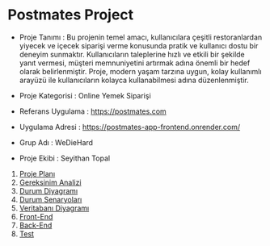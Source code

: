 # Postmates Project

* Proje Tanımı : Bu projenin temel amacı, kullanıcılara çeşitli restoranlardan yiyecek ve içecek siparişi verme konusunda pratik ve kullanıcı dostu bir deneyim sunmaktır.
Kullanıcıların taleplerine hızlı ve etkili bir şekilde yanıt vermesi, müşteri memnuniyetini artırmak adına önemli bir hedef olarak belirlenmiştir.
Proje, modern yaşam tarzına uygun, kolay kullanımlı arayüzü ile kullanıcıların kolayca kullanabilmesi adına düzenlenmiştir.


* Proje Kategorisi : Online Yemek Siparişi

* Referans Uygulama : https://postmates.com

* Uygulama Adresi : https://postmates-app-frontend.onrender.com/

* Grup Adı : WeDieHard

* Proje Ekibi : Seyithan Topal

1. [Proje Planı](https://github.com/Seyit10/postmates-project/blob/main/ProjePlani.md)
2. [Gereksinim Analizi](https://github.com/Seyit10/postmates-project/blob/main/GereksinimAnalizi.md)
3. [Durum Diyagramı](https://github.com/Seyit10/postmates-project/blob/main/DurumDiyagram%C4%B1.md)
4. [Durum Senaryoları](https://github.com/Seyit10/postmates-project/blob/main/DurumSenaryolar%C4%B1.md)
5. [Veritabanı Diyagramı](https://github.com/Seyit10/postmates-project/blob/main/Veritaban%C4%B1Diyagram%C4%B1.md)
6. [Front-End](https://github.com/Seyit10/postmates-project/blob/main/Front-End.md)
7. [Back-End](https://github.com/Seyit10/postmates-project/blob/main/Back-End.md)
8. [Test](https://github.com/Seyit10/postmates-project/blob/main/test.md)
   
